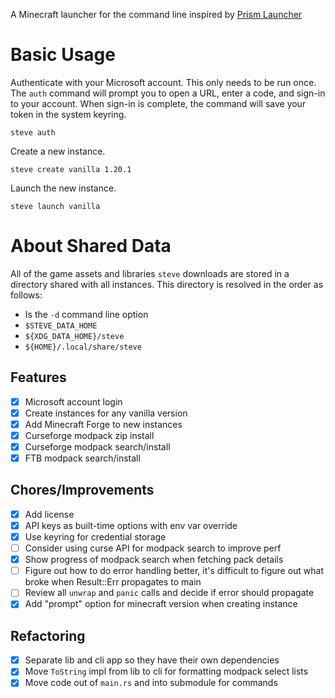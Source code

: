A Minecraft launcher for the command line inspired by [Prism Launcher](https://prismlauncher.org/)

# Basic Usage

Authenticate with your Microsoft account. This only needs to be run once.
The `auth` command will prompt you to open a URL, enter a code, and sign-in
to your account. When sign-in is complete, the command will save your token
in the system keyring.

    steve auth

Create a new instance.

    steve create vanilla 1.20.1

Launch the new instance.

    steve launch vanilla

# About Shared Data

All of the game assets and libraries `steve` downloads are stored in a directory
shared with all instances. This directory is resolved in the order as follows:

* Is the `-d` command line option
* `$STEVE_DATA_HOME`
* `${XDG_DATA_HOME}/steve`
* `${HOME}/.local/share/steve`

## Features

- [x] Microsoft account login
- [x] Create instances for any vanilla version
- [x] Add Minecraft Forge to new instances
- [x] Curseforge modpack zip install
- [x] Curseforge modpack search/install
- [x] FTB modpack search/install

## Chores/Improvements

- [x] Add license
- [x] API keys as built-time options with env var override
- [x] Use keyring for credential storage
- [ ] Consider using curse API for modpack search to improve perf
- [x] Show progress of modpack search when fetching pack details
- [ ] Figure out how to do error handling better, it's difficult to figure out what broke when Result::Err propagates to main
- [ ] Review all `unwrap` and `panic` calls and decide if error should propagate
- [x] Add "prompt" option for minecraft version when creating instance

## Refactoring

- [x] Separate lib and cli app so they have their own dependencies
- [x] Move `ToString` impl from lib to cli for formatting modpack select lists
- [x] Move code out of `main.rs` and into submodule for commands

